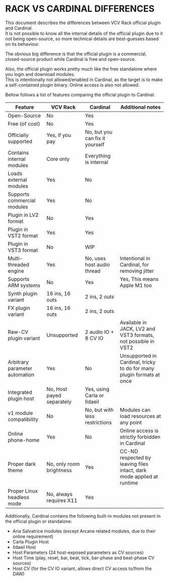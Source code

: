 # RACK VS CARDINAL DIFFERENCES

This document describes the differences between VCV Rack official plugin and Cardinal.  
It is not possible to know all the internal details of the official plugin due to it not being open-source,
so more technical details are best-guesses based on its behaviour.

The obvious big difference is that the official plugin is a commercial, closed-source product while Cardinal is free and open-source.

Also, the official plugin works pretty much like the free standalone where you login and download modules.  
This is intentionally not allowed/enabled in Cardinal, as the target is to make a self-contained plugin binary.
Online access is also not allowed.

Bellow follows a list of features comparing the official plugin to Cardinal.

| Feature                        | VCV Rack                  | Cardinal                        | Additional notes |
|--------------------------------|---------------------------|---------------------------------|------------------|
| Open-Source                    | No                        | Yes                             | |
| Free (of cost)                 | No                        | Yes                             | |
| Officially supported           | Yes, if you pay           | No, but you can fix it yourself | |
| Contains internal modules      | Core only                 | Everything is internal          | |
| Loads external modules         | Yes                       | No                              | |
| Supports commercial modules    | Yes                       | No                              | |
| Plugin in LV2 format           | No                        | Yes                             | |
| Plugin in VST2 format          | Yes                       | Yes                             | |
| Plugin in VST3 format          | No                        | WIP                             | |
| Multi-threaded engine          | Yes                       | No, uses host audio thread      | Intentional in Cardinal, for removing jitter |
| Supports ARM systems           | No                        | Yes                             | Yes, This means Apple M1 too |
| Synth plugin variant           | 16 ins, 16 outs           | 2 ins, 2 outs                   | |
| FX plugin variant              | 16 ins, 16 outs           | 2 ins, 2 outs                   | |
| Raw-CV plugin variant          | Unsupported               | 2 audio IO + 8 CV IO            | Available in JACK, LV2 and VST3 formats, not possible in VST2 |
| Arbitrary parameter automation | Yes                       | No                              | Unsupported in Cardinal, tricky to do for many plugin formats at once |
| Integrated plugin host         | No, Host payed separately | Yes, using Carla or Ildaeil     | |
| v1 module compatibility        | No                        | No, but with less restrictions  | Modules can load resources at any point |
| Online phone-home              | Yes                       | No                              | Online access is strictly forbidden in Cardinal |
| Proper dark theme              | No, only room brightness  | Yes                             | CC-ND respected by leaving files intact, dark mode applied at runtime |
| Proper Linux headless mode     | No, always requires X11   | Yes                             | |

Additionally, Cardinal contains the following built-in modules not present in the official plugin or standalone:

 * Aria Salvatrice modules (except Arcane related modules, due to their online requirement)
 * Carla Plugin Host
 * Ildaeil Host
 * Host Parameters (24 host-exposed parameters as CV sources)
 * Host Time (play, reset, bar, beat, tick, bar-phase and beat-phase CV sources)
 * Host CV (for the CV IO variant, allows direct CV access to/from the DAW)

